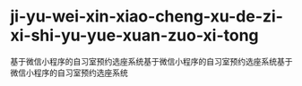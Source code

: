 # ji-yu-wei-xin-xiao-cheng-xu-de-zi-xi-shi-yu-yue-xuan-zuo-xi-tong
基于微信小程序的自习室预约选座系统基于微信小程序的自习室预约选座系统基于微信小程序的自习室预约选座系统
